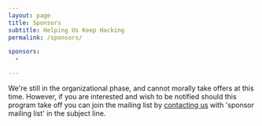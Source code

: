 ```yaml
---
layout: page
title: Sponsors
subtitle: Helping Us Keep Hacking
permalink: /sponsors/

sponsors:
  - 

---
```


We're still in the organizational phase, and cannot morally take offers
at this time. However, if you are interested and wish to be notified should
this program take off you can join the mailing list by [contacting us][contact]
with 'sponsor mailing list' in the subject line.

<div id="hidden" style="visibility: hidden; height: 0px; overflow-y: hidden">
### Sponsors:
* You?
  - [Contact Us][contact] if you are interested in the sponsor program!
 
### How it works:
1. We'll send you a list of upcoming events and relevant budget.
  - Depending on the nature of your team, we may include a relevant suggestion list.
2. You decide which event's you'll partner on with us.
  - Partner tiers are not yet decided, so make an offer!
3. We'll add you and your logo to this list and the home page.
4. At the event, we'll show your logo and (if you so choose) send you resumes of attendees.
</div>

[contact]: mailto:hackatsac@gmail.com